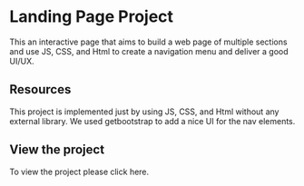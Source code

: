 # Landing Page Project

This an interactive page that aims to build a web page of multiple sections and use JS, CSS, and Html to create a navigation menu and deliver a good UI/UX. 

## Resources
This project is implemented just by using JS, CSS, and Html without any external library. We used getbootstrap to add a nice UI for the nav elements. 

## View the project

To view the project please click here. 